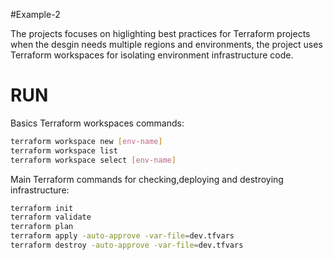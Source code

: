 #Example-2

The projects focuses on higlighting best practices for Terraform projects when the desgin needs multiple regions and environments, 
the project uses Terraform workspaces for isolating environment infrastructure code.

# RUN

Basics Terraform workspaces commands:
```sh
terraform workspace new [env-name]
terraform workspace list
terraform workspace select [env-name]
```
Main Terraform commands for checking,deploying and destroying infrastructure:
```sh
terraform init
terraform validate
terraform plan
terraform apply -auto-approve -var-file=dev.tfvars
terraform destroy -auto-approve -var-file=dev.tfvars
```


